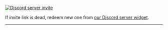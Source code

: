 
[![Discord server invite](https://invidget.switchblade.xyz/HMwbBZyEum?theme=dark&language=en)](http://discord.gg/HMwbBZyEum)

If invite link is dead, redeem new one from [our Discord server widget](https://discord.com/widget?id=854664216739577867&theme=dark).

---

<!--

## Hi there 👋

**Here are some ideas to get you started:**

🙋‍♀️ A short introduction - what is your organization all about?
🌈 Contribution guidelines - how can the community get involved?
👩‍💻 Useful resources - where can the community find your docs? Is there anything else the community should know?
🍿 Fun facts - what does your team eat for breakfast?
🧙 Remember, you can do mighty things with the power of [Markdown](https://docs.github.com/github/writing-on-github/getting-started-with-writing-and-formatting-on-github/basic-writing-and-formatting-syntax)
-->
